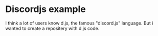 # Discordjs example

I think a lot of users know d.js, the famous "discord.js" language. But i wanted to create a repositery with d.js code.
